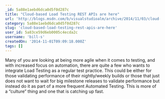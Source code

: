 ```yaml
---
_id: 5a88e1aebd6dca0d5f0d287c
title: "Cloud-based Load Testing REST APIs are here"
url: 'http://blogs.msdn.com/b/visualstudioalm/archive/2014/11/03/cloud-load-testing-rest-apis-are-here.aspx'
category: 5a88e1aebd6dca0d5f0d287c
slug: 'cloud-based-load-testing-rest-apis-are-here'
user_id: 5a83ce59d6eb0005c4ecda2c
username: 'bill-s'
createdOn: '2014-11-01T09:09:18.000Z'
tags: []
---
```


Many of you are looking at being more agile when it comes to testing, and with increased focus on automation, there are quite a few who wants to integrate Load Testing as a regular test practice. This could be either for those validating performance of their nightly/weekly builds or those that just does not want to wait for big milestone releases to validate performance but instead do it as part of a more frequent Automated Testing. This is more of a “culture” thing and one that is catching up fast.
